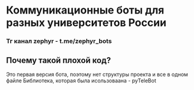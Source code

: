 <h1>Коммуникационные боты для разных университетов России</h1>
<h3>Тг канал zephyr - t.me/zephyr_bots</h3>
<h2>Почему такой плохой код?</h2>
Это первая версия бота, поэтому нет структуры проекта и все в одном файле
Библиотека, которая была исользоваана - pyTeleBot
